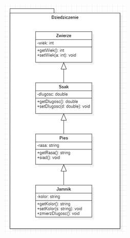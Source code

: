 <p align="center">
  <img src="https://github.com/JakubMakaruk/UMCS/blob/master/Inzynieria%20oprogramowania/%C4%87wiczenia1/%C4%87w1.png">
</p>
